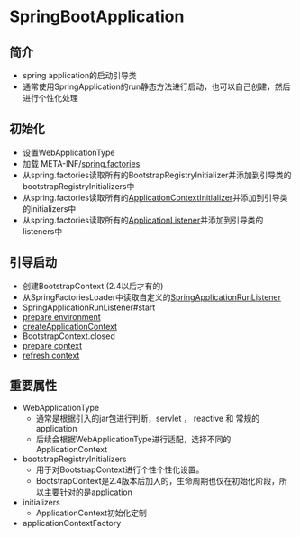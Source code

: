 # SpringBootApplication
## 简介
* spring application的启动引导类
* 通常使用SpringApplication的run静态方法进行启动，也可以自己创建，然后进行个性化处理

## 初始化
* 设置WebApplicationType
* 加载 META-INF/[spring.factories](../img/springFactories.md)
* 从spring.factories读取所有的BootstrapRegistryInitializer并添加到引导类的bootstrapRegistryInitializers中
* 从spring.factories读取所有的[ApplicationContextInitializer](context/ApplicationContext.md)并添加到引导类的initializers中
*  从spring.factories读取所有的[ApplicationListener](ApplicationListener.md)并添加到引导类的listeners中

## 引导启动
* 创建BootstrapContext (2.4以后才有的)
* 从SpringFactoriesLoader中读取自定义的[SpringApplicationRunListener](ApplicationListener.md)
* SpringApplicationRunListener#start
* [prepare environment](context/Environment.md)
* [createApplicationContext](context/ApplicationContext.md)
* BootstrapContext.closed
* [prepare context](context/ApplicationContext.md#准备过程)
* [refresh context](context/ApplicationContext.md#启动过程)


## 重要属性
* WebApplicationType
  * 通常是根据引入的jar包进行判断，servlet ， reactive 和 常规的application
  * 后续会根据WebApplicationType进行适配，选择不同的ApplicationContext
* bootstrapRegistryInitializers
  * 用于对BootstrapContext进行个性个性化设置。
  * BootstrapContext是2.4版本后加入的，生命周期也仅在初始化阶段，所以主要针对的是application
* initializers
  * ApplicationContext初始化定制
* applicationContextFactory
  
